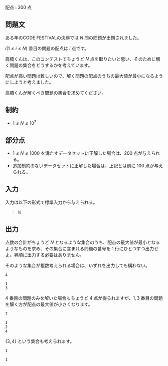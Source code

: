 配点 : $300$ 点

## 問題文

ある年のCODE FESTIVALの決勝では $N$ 問の問題が出題されました。

$i (1 \leq i \leq N)$ 番目の問題の配点は $i$ 点です。

高橋くんは、このコンテストでちょうど $N$ 点を取りたいと思い、そのために解く問題の集合をどうするかを考えています。

配点が高い問題は難しいので、解く問題の配点のうちの最大値が最小になるようにしようと考えました。

高橋くんが解くべき問題の集合を求めてください。

## 制約

- $1 \leq N \leq 10^7$

## 部分点

- $1 \leq N \leq 1000$ を満たすデータセットに正解した場合は、$200$ 点が与えられる。
- 追加制約のないデータセットに正解した場合は、上記とは別に $100$ 点が与えられる。

## 入力

入力は以下の形式で標準入力から与えられる。

> $N$

## 出力

点数の合計がちょうど $N$ となるような集合のうち、配点の最大値が最小となるようなものを求め、その集合に含まれる問題の番号を $1$ 行にひとつずつ出力せよ。昇順に出力する必要はありません。

そのような集合が複数考えられる場合は、いずれを出力しても構わない。

```input1
4
```

```output1
1
3
```

$4$ 番目の問題のみを解いた場合もちょうど $4$ 点が得られますが、$1,3$ 番目の問題を解く方が配点の最大値が小さくなります。

```input2
7
```

```output2
1
2
4
```

$\{3,4\}$ という集合も考えられます。

```input3
1
```

```output3
1
```